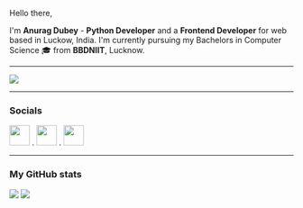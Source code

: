 Hello there,

I'm **Anurag Dubey** - **Python Developer** and a **Frontend Developer** for web based in Luckow, India. I'm currently pursuing my Bachelors in Computer Science 🎓 from **BBDNIIT**, Lucknow.

---

![](https://komarev.com/ghpvc/?username=anuragd275&color=5256f4&style=for-the-badge&label=Profile+Views)

---

### Socials
<p align="left">
   <a href="https://www.twitter.com/anuragd275" target="_blank" rel="noreferrer"><img src="https://raw.githubusercontent.com/danielcranney/readme-generator/main/public/icons/socials/twitter.svg" width="36" height="36" /></a> . <a href="https://www.linkedin.com/in/anuragd27500" target="_blank" rel="noreferrer"><img src="https://raw.githubusercontent.com/danielcranney/readme-generator/main/public/icons/socials/linkedin.svg" width="36" height="36" /></a> . <a href="http://www.instagram.com/anurag__xdd" target="_blank" rel="noreferrer"><img src="https://raw.githubusercontent.com/danielcranney/readme-generator/main/public/icons/socials/instagram.svg" width="36" height="36" /></a>
</p>

---
### My GitHub stats

<p align="left">
   <img src="https://github-readme-stats.vercel.app/api?username=Anuragd275&show_icons=true&hide=&count_private=true&title_color=00acee&text_color=ffffff&icon_color=00acee&bg_color=000&hide_border=true&show_icons=true" />
<img src="https://github-readme-streak-stats.herokuapp.com/?user=anuragd275&stroke=ffffff&background=000&ring=00acee&fire=00acee&currStreakNum=fff&currStreakLabel=00acee&sideNums=ffffff&sideLabels=ffffff&dates=ffffff&hide_border=true" />
</p>
